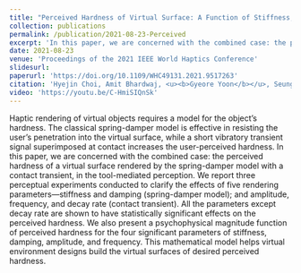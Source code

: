 ```yaml
---
title: "Perceived Hardness of Virtual Surface: A Function of Stiffness, Damping, and Contact Transient"
collection: publications
permalink: /publication/2021-08-23-Perceived
excerpt: 'In this paper, we are concerned with the combined case: the perceived hardness of a virtual surface rendered by the spring-damper model with a contact transient, in the tool-mediated perception.'
date: 2021-08-23
venue: 'Proceedings of the 2021 IEEE World Haptics Conference'
slidesurl: 
paperurl: 'https://doi.org/10.1109/WHC49131.2021.9517263'
citation: 'Hyejin Choi, Amit Bhardwaj, <u><b>Gyeore Yoon</b></u>, Seungmoon Choi'
video: 'https://youtu.be/C-HmiSIQnSk'
---
```


Haptic rendering of virtual objects requires a model for the object’s hardness. The classical spring-damper model is effective in resisting the user’s penetration into the virtual surface, while a short vibratory transient signal superimposed at contact increases the user-perceived hardness. In this paper, we are concerned with the combined case: the perceived hardness of a virtual surface rendered by the spring-damper model with a contact transient, in the tool-mediated perception. We report three perceptual experiments conducted to clarify the effects of five rendering parameters—stiffness and damping (spring-damper model); and amplitude, frequency, and decay rate (contact transient). All the parameters except decay rate are shown to have statistically significant effects on the perceived hardness. We also present a psychophysical magnitude function of perceived hardness for the four significant parameters of stiffness, damping, amplitude, and frequency. This mathematical model helps virtual environment designs build the virtual surfaces of desired perceived hardness.
